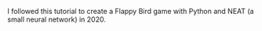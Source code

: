 I followed this tutorial to create a Flappy Bird game with Python and NEAT (a small neural network) in 2020.
